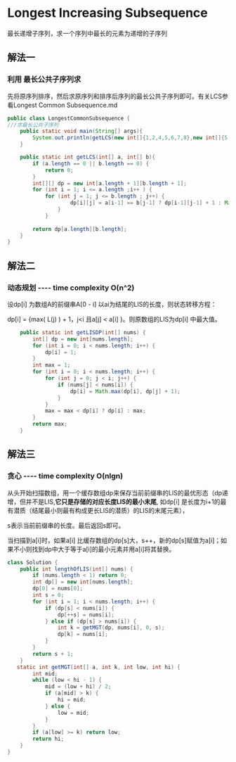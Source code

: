 # Longest Increasing Subsequence

最长递增子序列，求一个序列中最长的元素为递增的子序列

## 解法一

### 利用 最长公共子序列求

先将原序列排序，然后求原序列和排序后序列的最长公共子序列即可。有关LCS参看Longest Common Subsequence.md

```java
public class LongestCommonSubsequence {
///求最长公共子序列
    public static void main(String[] args){
		System.out.println(getLCS(new int[]{1,2,4,5,6,7,8},new int[]{5,4,2,1,6,7,8}));
	}	

	public static int getLCS(int[] a, int[] b){
		if (a.length == 0 || b.length == 0) {
			return 0;
		}
		int[][] dp = new int[a.length + 1][b.length + 1];
		for (int i = 1; i <= a.length ;i++ ) {
			for (int j = 1; j <= b.length ; j++) {
					dp[i][j] = a[i-1] == b[j-1] ? dp[i-1][j-1] + 1 : Math.max(dp[i][j-1], dp[i-1][j]);
				}
			}
	
		return dp[a.length][b.length];
	}
}
```



## 解法二

### 动态规划 ---- time complexity O(n^2)

设dp[i] 为数组A的前缀串A[0 - i] 以ai为结尾的LIS的长度，则状态转移方程：

dp[i] = {max( L(j) ) + 1，j<i 且a[j] < a[i] }。则原数组的LIS为dp[i] 中最大值。

```java
    public static int getLISDP(int[] nums) {
        int[] dp = new int[nums.length];
        for (int i = 0; i < nums.length; i++) {
            dp[i] = 1;
        }
        int max = 1;
        for (int i = 0; i < nums.length; i++) {
            for (int j = 0; j < i; j++) {
                if (nums[j] < nums[i]) {
                    dp[i] = Math.max(dp[i], dp[j] + 1);
                }
            }
            max = max < dp[i] ? dp[i] : max;
        }
        return max;
    }
```





## 解法三

### 贪心  ---- time complexity O(nlgn)

从头开始扫描数组，用一个缓存数组dp来保存当前前缀串的LIS的最优形态（dp递增，但并不是LIS,**它只是存储的对应长度LIS的最小末尾**, 如dp[i] 是长度为i+1的最有潜质（结尾最小则最有构成更长LIS的潜质）的LIS的末尾元素），

s表示当前前缀串的长度。最后返回s即可。

当扫描到a[i]时，如果a[i] 比缓存数组的dp[s]大，s++，新的dp[s]赋值为a[i]；如果不小则找到dp中大于等于a[i]的最小元素并用a[i]将其替换。

```java
class Solution {
    public int lengthOfLIS(int[] nums) {
        if (nums.length < 1) return 0;
        int dp[] = new int[nums.length];
        dp[0] = nums[0];
        int s = 0;
        for (int i = 1; i < nums.length; i++) {
            if (dp[s] < nums[i]) {
                dp[++s] = nums[i];
            } else if (dp[s] > nums[i]) {
                int k = getMGT(dp, nums[i], 0, s);
                dp[k] = nums[i];
            }
        }
        return s + 1;
    }
   static int getMGT(int[] a, int k, int low, int hi) {
        int mid;
        while (low < hi - 1) {
            mid = (low + hi) / 2;
            if (a[mid] > k) {
                hi = mid;
            } else {
                low = mid;
            }
        }
        if (a[low] >= k) return low;
        return hi;
    }
}
```



